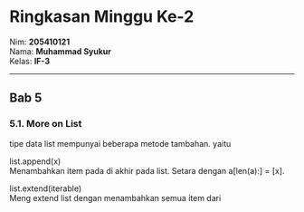 # Ringkasan Minggu Ke-2
Nim: **205410121**<br>
Nama: **Muhammad Syukur**<br>
Kelas: **IF-3**
___
## Bab 5

### 5.1. More on List
tipe data list mempunyai beberapa metode tambahan. yaitu

list.append(x)<br>
Menambahkan item pada di akhir pada list. Setara dengan a[len(a):] = [x].

list.extend(iterable)<br>
Meng extend list dengan menambahkan semua item dari 
